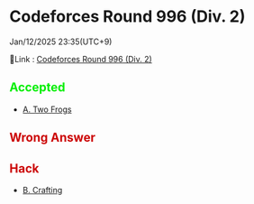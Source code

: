# Codeforces Round 996 (Div. 2)
Jan/12/2025 23:35(UTC+9)

🔗Link : [Codeforces Round 996 (Div. 2)](https://codeforces.com/contest/2055)

## <span style="color: #00EE00">Accepted</span>
- [A. Two Frogs](https://codeforces.com/contest/2055/problem/A)

## <span style="color: #CC0000">Wrong Answer</span>

## <span style="color: #CC0000">Hack</span>
- [B. Crafting](https://codeforces.com/contest/2055/problem/B)
